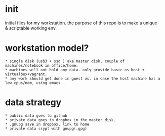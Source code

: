 # init
initial files for my workstation.
the purpose of this repo is to make a unique & scriptable working env. 

# workstation model?
	* single disk (usb3 + ssd ) aka master disk, couple of machines/notebook in office/home. 
	* machines will not hold any data. only provide basic os host + virtualbox+vagrant.
	* any work should get done in guest os. in case the host machine has a low cpus/mem, using emacs 

# data strategy
	* public data goes to github
	* private data goes to dropbox in the master disk.
    * .gnupg save in dropbox, link to home
	* private data crypt with gnupg(.gpg)
